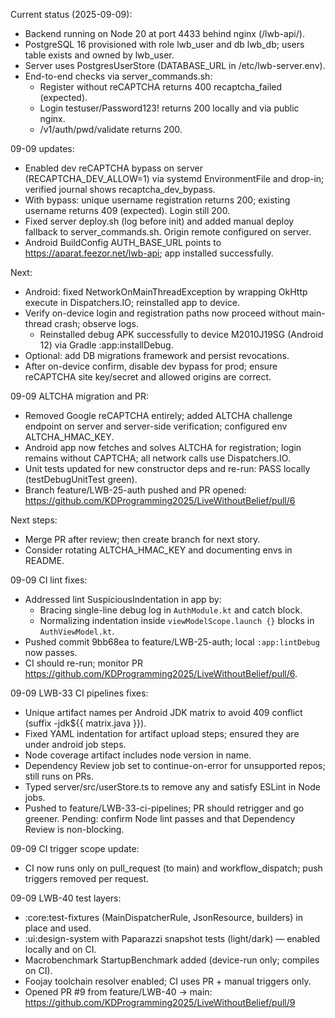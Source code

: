 Current status (2025-09-09):
- Backend running on Node 20 at port 4433 behind nginx (/lwb-api/).
- PostgreSQL 16 provisioned with role lwb_user and db lwb_db; users table exists and owned by lwb_user.
- Server uses PostgresUserStore (DATABASE_URL in /etc/lwb-server.env).
- End-to-end checks via server_commands.sh:
	- Register without reCAPTCHA returns 400 recaptcha_failed (expected).
	- Login testuser/Password123! returns 200 locally and via public nginx.
	- /v1/auth/pwd/validate returns 200.

09-09 updates:
- Enabled dev reCAPTCHA bypass on server (RECAPTCHA_DEV_ALLOW=1) via systemd EnvironmentFile and drop-in; verified journal shows recaptcha_dev_bypass.
- With bypass: unique username registration returns 200; existing username returns 409 (expected). Login still 200.
- Fixed server deploy.sh (log before init) and added manual deploy fallback to server_commands.sh. Origin remote configured on server.
- Android BuildConfig AUTH_BASE_URL points to https://aparat.feezor.net/lwb-api; app installed successfully.

Next:
- Android: fixed NetworkOnMainThreadException by wrapping OkHttp execute in Dispatchers.IO; reinstalled app to device.
- Verify on-device login and registration paths now proceed without main-thread crash; observe logs.
	- Reinstalled debug APK successfully to device M2010J19SG (Android 12) via Gradle :app:installDebug.
- Optional: add DB migrations framework and persist revocations.
- After on-device confirm, disable dev bypass for prod; ensure reCAPTCHA site key/secret and allowed origins are correct.

09-09 ALTCHA migration and PR:
- Removed Google reCAPTCHA entirely; added ALTCHA challenge endpoint on server and server-side verification; configured env ALTCHA_HMAC_KEY.
- Android app now fetches and solves ALTCHA for registration; login remains without CAPTCHA; all network calls use Dispatchers.IO.
- Unit tests updated for new constructor deps and re-run: PASS locally (testDebugUnitTest green).
- Branch feature/LWB-25-auth pushed and PR opened: https://github.com/KDProgramming2025/LiveWithoutBelief/pull/6

Next steps:
- Merge PR after review; then create branch for next story.
- Consider rotating ALTCHA_HMAC_KEY and documenting envs in README.

09-09 CI lint fixes:
- Addressed lint SuspiciousIndentation in app by:
	- Bracing single-line debug log in `AuthModule.kt` and catch block.
	- Normalizing indentation inside `viewModelScope.launch {}` blocks in `AuthViewModel.kt`.
- Pushed commit 9bb68ea to feature/LWB-25-auth; local `:app:lintDebug` now passes.
- CI should re-run; monitor PR https://github.com/KDProgramming2025/LiveWithoutBelief/pull/6.

09-09 LWB-33 CI pipelines fixes:
- Unique artifact names per Android JDK matrix to avoid 409 conflict (suffix -jdk${{ matrix.java }}).
- Fixed YAML indentation for artifact upload steps; ensured they are under android job steps.
- Node coverage artifact includes node version in name.
- Dependency Review job set to continue-on-error for unsupported repos; still runs on PRs.
- Typed server/src/userStore.ts to remove any and satisfy ESLint in Node jobs.
- Pushed to feature/LWB-33-ci-pipelines; PR should retrigger and go greener. Pending: confirm Node lint passes and that Dependency Review is non-blocking.

09-09 CI trigger scope update:
- CI now runs only on pull_request (to main) and workflow_dispatch; push triggers removed per request.

09-09 LWB-40 test layers:
- :core:test-fixtures (MainDispatcherRule, JsonResource, builders) in place and used.
- :ui:design-system with Paparazzi snapshot tests (light/dark) — enabled locally and on CI.
- Macrobenchmark StartupBenchmark added (device-run only; compiles on CI).
- Foojay toolchain resolver enabled; CI uses PR + manual triggers only.
- Opened PR #9 from feature/LWB-40 → main: https://github.com/KDProgramming2025/LiveWithoutBelief/pull/9